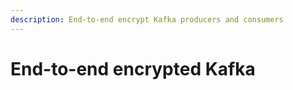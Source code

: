 ```yaml
---
description: End-to-end encrypt Kafka producers and consumers
---
```


# End-to-end encrypted Kafka

